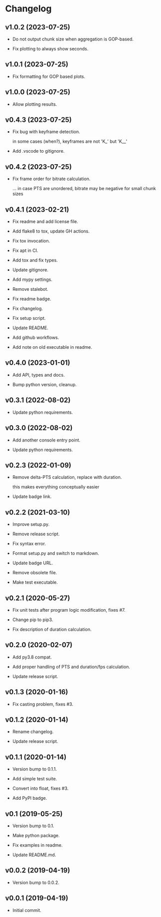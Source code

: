 # Changelog


## v1.0.2 (2023-07-25)

* Do not output chunk size when aggregation is GOP-based.

* Fix plotting to always show seconds.


## v1.0.1 (2023-07-25)

* Fix formatting for GOP based plots.


## v1.0.0 (2023-07-25)

* Allow plotting results.


## v0.4.3 (2023-07-25)

* Fix bug with keyframe detection.

  in some cases (when?), keyframes are not 'K_' but 'K__'

* Add .vscode to gitignore.


## v0.4.2 (2023-07-25)

* Fix frame order for bitrate calculation.

  ... in case PTS are unordered, bitrate may be negative for small chunk sizes


## v0.4.1 (2023-02-21)

* Fix readme and add license file.

* Add flake8 to tox, update GH actions.

* Fix tox invocation.

* Fix apt in CI.

* Add tox and fix types.

* Update gitignore.

* Add mypy settings.

* Remove stalebot.

* Fix readme badge.

* Fix changelog.

* Fix setup script.

* Update README.

* Add github workflows.

* Add note on old executable in readme.


## v0.4.0 (2023-01-01)

* Add API, types and docs.

* Bump python version, cleanup.


## v0.3.1 (2022-08-02)

* Update python requirements.


## v0.3.0 (2022-08-02)

* Add another console entry point.

* Update python requirements.


## v0.2.3 (2022-01-09)

* Remove delta-PTS calculation, replace with duration.

  this makes everything conceptually easier

* Update badge link.


## v0.2.2 (2021-03-10)

* Improve setup.py.

* Remove release script.

* Fix syntax error.

* Format setup.py and switch to markdown.

* Update badge URL.

* Remove obsolete file.

* Make test executable.


## v0.2.1 (2020-05-27)

* Fix unit tests after program logic modification, fixes #7.

* Change pip to pip3.

* Fix description of duration calculation.


## v0.2.0 (2020-02-07)

* Add py3.8 compat.

* Add proper handling of PTS and duration/fps calculation.

* Update release script.


## v0.1.3 (2020-01-16)

* Fix casting problem, fixes #3.


## v0.1.2 (2020-01-14)

* Rename changelog.

* Update release script.


## v0.1.1 (2020-01-14)

* Version bump to 0.1.1.

* Add simple test suite.

* Convert into float, fixes #3.

* Add PyPI badge.


## v0.1 (2019-05-25)

* Version bump to 0.1.

* Make python package.

* Fix examples in readme.

* Update README.md.


## v0.0.2 (2019-04-19)

* Version bump to 0.0.2.


## v0.0.1 (2019-04-19)

* Initial commit.


